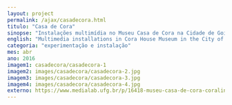 ```yaml
---
layout: project
permalink: /ajax/casadecora.html
titulo: "Casa de Cora"
sinopse: "Instalações multimídia no Museu Casa de Cora na Cidade de Goiás."
english: "Multimedia installations in Cora House Museum in the City of Goiás."
categoria: "experimentação e instalação"
mes: abr
ano: 2016
imagem1: casadecora/casadecora-1
imagem2: images/casadecora/casadecora-2.jpg
imagem3: images/casadecora/casadecora-3.jpg
imagem4: images/casadecora/casadecora-4.jpg
externo: https://www.medialab.ufg.br/p/16418-museu-casa-de-cora-coralina
---
```

